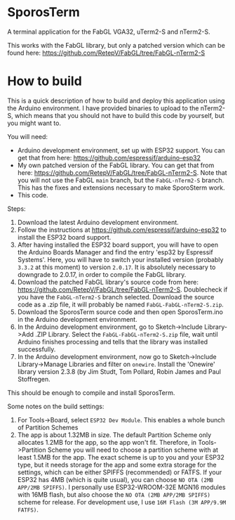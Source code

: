 # SporosTerm
A terminal application for the FabGL VGA32, uTerm2-S and nTerm2-S.

This works with the FabGL library, but only a patched version which can be found here: https://github.com/RetepV/FabGL/tree/FabGL-nTerm2-S

# How to build

This is a quick description of how to build and deploy this application using the Arduino environment. I have provided binaries to upload to the nTerm2-S, which means that you should not have to build this code by yourself, but you might want to.

You will need:

* Arduino development environment, set up with ESP32 support. You can get that from here: https://github.com/espressif/arduino-esp32
* My own patched version of the FabGL library. You can get that from here: https://github.com/RetepV/FabGL/tree/FabGL-nTerm2-S. Note that you will not use the FabGL `main` branch, but the `FabGL-nTerm2-S` branch. This has the fixes and extensions necessary to make SporoSterm work.
* This code.

Steps:

1. Download the latest Arduino development environment.
2. Follow the instructions at https://github.com/espressif/arduino-esp32 to install the ESP32 board support.
3. After having installed the ESP32 board support, you will have to open the Arduino Boards Manager and find the entry 'esp32 by Espressif Systems'. Here, you will have to switch your installed version (probably `3.3.2` at this moment) to version `2.0.17`. It is absolutely necessary to downgrade to 2.0.17, in order to compile the FabGL library.
4. Download the patched FabGL library's source code from here: https://github.com/RetepV/FabGL/tree/FabGL-nTerm2-S. Doublecheck if you have the `FabGL-nTerm2-S` branch selected. Download the source code as a .zip file, it will probably be named `FabGL-FabGL-nTerm2-S.zip`.
5. Download the SporosTerm source code and then open SporosTerm.ino in the Arduino development environment.
6. In the Arduino development environment, go to Sketch->Include Library->Add .ZIP Library. Select the `FabGL-FabGL-nTerm2-S.zip` file, wait until Arduino finishes processing and tells that the library was installed successfully.
7. In the Arduino development environment, now go to Sketch->Include Library->Manage Libraries and filter on `onewire`.  Install the 'Onewire' library version 2.3.8 (by Jim Studt, Tom Pollard, Robin James and Paul Stoffregen.

This should be enough to compile and install SporosTerm.

Some notes on the build settings:

1. For Tools->Board, select `ESP32 Dev Module`. This enables a whole bunch of Partition Schemes 
2. The app is about 1.32MB in size. The default Partition Scheme only allocates 1.2MB for the app, so the app won't fit. Therefore, in Tools->Partition Scheme you will need to choose a partition scheme with at least 1.5MB for the app. The exact scheme is up to you and your ESP32 type, but it needs storage for the app and some extra storage for the settings, which can be either SPIFFS (recommended) or FATFS.
If your ESP32 has 4MB (which is quite usual), you can choose `NO OTA (2MB APP/2MB SPIFFS)`.
I personally use ESP32-WROOM-32E MGN16 modules with 16MB flash, but also choose the `NO OTA (2MB APP/2MB SPIFFS)` scheme for release. For development use, I use `16M Flash (3M APP/9.9M FATFS)`.
